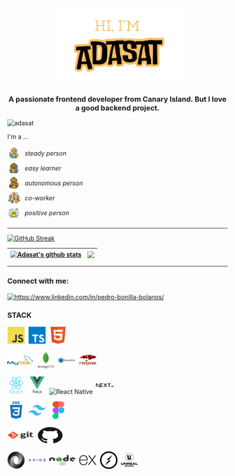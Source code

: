 <div style='display: flex; justify-content: center'>
  <img src='./images/HiADASAT.png' title="Hi" alt="Hi align='center" width="300" height="180"/>&nbsp;
  
</div>

<h3 align="center">A passionate frontend developer from Canary Island. But I love a good backend project.</h3>

<p align="left"> <img src="https://komarev.com/ghpvc/?username=adasat&label=Profile%20views&color=0e75b6&style=flat" alt="adasat" /> </p>
<p> I'm a ...</p>
<div style= 'display:flex; flex-direction:column; gap: 4px; margin-bottom: 20px'>
  <div style = 'display: flex; align-items:center; ' >
  <img src="./images/steady-removebg-preview.png" alt="Steady Person" width='30px'> <span style="margin-left: 10px;"> <i>steady person</i> </span>

  </div>
 

  <div style = 'display: flex; align-items:center' >
  <img src="./images/easyLearner-removebg-preview.png" alt="Easy Learner" width='30px'> <span style="margin-left: 10px;"> <i>easy learner</i> </span>

  </div>

  <div style = 'display: flex; align-items:center' >
  <img src="./images/autonoma-removebg-preview.png" alt="Autonomous" width='30px'> <span style="margin-left: 10px;"> <i>autonomous person</i> </span>

  </div>

  <div style = 'display: flex; align-items:center' >
  <img src="./images/co-worker-removebg-preview.png" alt="Co-Worker" width='30px'> <span style="margin-left: 10px;"> <i>co-worker</i> </span>

  </div>

  <div style = 'display: flex; align-items:center' >
  <img src="./images/positive-removebg-preview.png" alt="Positive" width='30px'> <span style="margin-left: 10px;"> <i>positive person</i> </span>

  </div>
</div>
<!-- Estas líneas en blanco crean un espacio extra -->
<hr/>


[![GitHub Streak](https://streak-stats.demolab.com?user=Adasat&theme=javascript-dark&hide_border=true&date_format=M%20j%5B%2C%20Y%5D&mode=weekly)](https://git.io/streak-stats) 


| <a href="https://github.com/Adasat/github-readme-stats"><img align="center" src="https://github-readme-stats.vercel.app/api?username=Adasat&show_icons=true&include_all_commits=true&theme=highcontrast&hide_border=true" alt="Adasat's github stats" /></a> | <a href="https://github.com/Adasat/github-readme-stats"><img align="center" src="https://github-readme-stats.vercel.app/api/top-langs/?username=Adasat&layout=compact&theme=highcontrast&hide_border=true" /></a> |
| ------------- | ------------- |
          
 


<hr/>



### Connect with me:
<p align="left">
<a href="https://www.linkedin.com/in/pedro-bonilla-bolanos/" target="blank"><img align="center" src="https://raw.githubusercontent.com/rahuldkjain/github-profile-readme-generator/master/src/images/icons/Social/linked-in-alt.svg" alt="https://www.linkedin.com/in/pedro-bonilla-bolanos/" height="30" width="40" /></a>
</p>


### STACK

<img src="https://github.com/devicons/devicon/blob/master/icons/javascript/javascript-original.svg" title="JavaScript" alt="Javascript" width="40" height="40"/>&nbsp;
<img src="https://github.com/devicons/devicon/blob/master/icons/typescript/typescript-original.svg" title="TypeScript" alt="TypeScript" width="40" height="40"/>&nbsp;
<img src="https://github.com/devicons/devicon/blob/master/icons/html5/html5-original.svg" title="HTML5" alt="HTML" width="40" height="40"/>&nbsp;
  
<img src="https://github.com/devicons/devicon/blob/master/icons/mysql/mysql-original-wordmark.svg" title="MySQL"  alt="MySQL" width="60" height="40"/>&nbsp;
<img src="https://github.com/devicons/devicon/blob/master/icons/mongodb/mongodb-original-wordmark.svg" title="MongoDB"  alt="MongoDB" width="40" height="40"/>&nbsp;
<img src="https://github.com/devicons/devicon/blob/master/icons/sequelize/sequelize-original-wordmark.svg" title="Sequelize"  alt="Sequelize" width="40" height="40"/>&nbsp;
<img src="https://github.com/devicons/devicon/blob/master/icons/mongoose/mongoose-original-wordmark.svg" title="Mongoose"  alt="Mongoose" width="40" height="40"/>&nbsp;   
  
<img src="https://github.com/devicons/devicon/blob/master/icons/react/react-original-wordmark.svg" title="React" alt="React" width="40" height="40"/>&nbsp;
<img src="https://github.com/devicons/devicon/blob/master/icons/vuejs/vuejs-original-wordmark.svg" title="VueJS" alt="VueJS" width="40" height="40"/>&nbsp;
<img src="https://cdn.worldvectorlogo.com/logos/react-native-1.svg" title="React Native" alt="React Native" width="40" height="40" />&nbsp;
<img src="https://github.com/devicons/devicon/blob/master/icons/nextjs/nextjs-original-wordmark.svg" title="NextJS" alt="NextJS" width="40" height="40"/>&nbsp;

<img src="https://github.com/devicons/devicon/blob/master/icons/css3/css3-plain-wordmark.svg"  title="CSS3" alt="CSS" width="40" height="40"/>&nbsp; 
<img src="https://github.com/devicons/devicon/blob/master/icons/tailwindcss/tailwindcss-original.svg" title="TailwindCSS" alt="TailwindCSS" width="40" height="40"/>&nbsp;
<img src="https://github.com/devicons/devicon/blob/master/icons/figma/figma-original.svg" title="Figma" alt="Figma" width="40" height="40"/>&nbsp;

<img src="https://github.com/devicons/devicon/blob/master/icons/git/git-original-wordmark.svg" title="Git" alt="Git" width="60" height="40"/>&nbsp;
<img src="https://github.com/devicons/devicon/blob/master/icons/github/github-original.svg" title="GitHub" alt="GitHub" width="60" height="40"/>&nbsp;

<img src="https://github.com/devicons/devicon/blob/master/icons/json/json-original.svg" title="JSON" alt="JSON" width="40" height="40"/>&nbsp;
<img src="https://github.com/devicons/devicon/blob/master/icons/axios/axios-plain-wordmark.svg" title="Axios" alt="Axios" width="40" height="40"/>&nbsp;
<img src="https://github.com/devicons/devicon/blob/master/icons/nodejs/nodejs-original-wordmark.svg" title="NodeJS" alt="NodeJS" width="60" height="40"/>&nbsp;
<img src="https://github.com/devicons/devicon/blob/master/icons/express/express-original.svg" title="ExpressJS" alt="ExpressJS" width="40" height="40"/>&nbsp;
<img src="https://github.com/devicons/devicon/blob/master/icons/socketio/socketio-original.svg" title="Socket io" alt="Socket io" width="40" height="40"/>&nbsp;
<img src="https://github.com/devicons/devicon/blob/master/icons/unrealengine/unrealengine-original-wordmark.svg" title="Unreal Engine 5" alt="Unreal Engine 5" width="40" height="40"/>&nbsp; 



